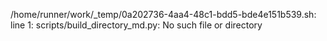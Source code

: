 /home/runner/work/_temp/0a202736-4aa4-48c1-bdd5-bde4e151b539.sh: line 1: scripts/build_directory_md.py: No such file or directory
